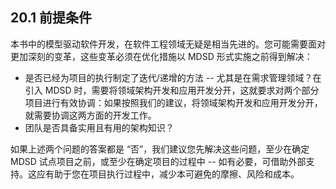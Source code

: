 ## 20.1 前提条件
本书中的模型驱动软件开发，在软件工程领域无疑是相当先进的。您可能需要面对更加深刻的变革，这些变革必须在优化措施以 MDSD 形式实施之前得到解决：

- 是否已经为项目的执行制定了迭代/递增的方法 -- 尤其是在需求管理领域？在引入 MDSD 时，需要将领域架构开发和应用开发分开，这就要求对两个部分项目进行有效协调：如果按照我们的建议，将领域架构开发和应用开发分开，就需要协调这两方面的开发工作。
- 团队是否具备实用且有用的架构知识？

如果上述两个问题的答案都是 “否”，我们建议您先解决这些问题，至少在确定 MDSD 试点项目之前，或至少在确定项目的过程中 -- 如有必要，可借助外部支持。这应有助于您在项目执行过程中，减少本可避免的摩擦、风险和成本。
